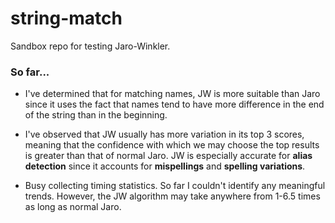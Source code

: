 # string-match
Sandbox repo for testing Jaro-Winkler.

### So far...
* I've determined that for matching names, JW is more suitable than Jaro since it uses the fact that names tend to have more difference in the end of the string than in the beginning.

* I've observed that JW usually has more variation in its top 3 scores, meaning that the confidence with which we may choose the top results is greater than that of normal Jaro. JW is especially accurate for **alias detection** since it accounts for **mispellings** and **spelling variations**.

* Busy collecting timing statistics. So far I couldn't identify any meaningful trends. However, the JW algorithm may take anywhere from 1-6.5 times as long as normal Jaro.
